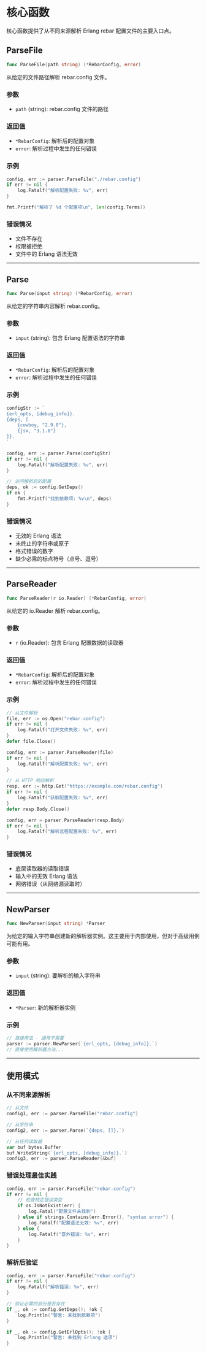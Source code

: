 # 核心函数

核心函数提供了从不同来源解析 Erlang rebar 配置文件的主要入口点。

## ParseFile

```go
func ParseFile(path string) (*RebarConfig, error)
```

从给定的文件路径解析 rebar.config 文件。

### 参数

- `path` (string): rebar.config 文件的路径

### 返回值

- `*RebarConfig`: 解析后的配置对象
- `error`: 解析过程中发生的任何错误

### 示例

```go
config, err := parser.ParseFile("./rebar.config")
if err != nil {
    log.Fatalf("解析配置失败: %v", err)
}

fmt.Printf("解析了 %d 个配置项\n", len(config.Terms))
```

### 错误情况

- 文件不存在
- 权限被拒绝
- 文件中的 Erlang 语法无效

---

## Parse

```go
func Parse(input string) (*RebarConfig, error)
```

从给定的字符串内容解析 rebar.config。

### 参数

- `input` (string): 包含 Erlang 配置语法的字符串

### 返回值

- `*RebarConfig`: 解析后的配置对象
- `error`: 解析过程中发生的任何错误

### 示例

```go
configStr := `
{erl_opts, [debug_info]}.
{deps, [
    {cowboy, "2.9.0"},
    {jsx, "3.1.0"}
]}.
`

config, err := parser.Parse(configStr)
if err != nil {
    log.Fatalf("解析配置失败: %v", err)
}

// 访问解析后的配置
deps, ok := config.GetDeps()
if ok {
    fmt.Printf("找到依赖项: %v\n", deps)
}
```

### 错误情况

- 无效的 Erlang 语法
- 未终止的字符串或原子
- 格式错误的数字
- 缺少必需的标点符号（点号、逗号）

---

## ParseReader

```go
func ParseReader(r io.Reader) (*RebarConfig, error)
```

从给定的 io.Reader 解析 rebar.config。

### 参数

- `r` (io.Reader): 包含 Erlang 配置数据的读取器

### 返回值

- `*RebarConfig`: 解析后的配置对象
- `error`: 解析过程中发生的任何错误

### 示例

```go
// 从文件解析
file, err := os.Open("rebar.config")
if err != nil {
    log.Fatalf("打开文件失败: %v", err)
}
defer file.Close()

config, err := parser.ParseReader(file)
if err != nil {
    log.Fatalf("解析配置失败: %v", err)
}

// 从 HTTP 响应解析
resp, err := http.Get("https://example.com/rebar.config")
if err != nil {
    log.Fatalf("获取配置失败: %v", err)
}
defer resp.Body.Close()

config, err = parser.ParseReader(resp.Body)
if err != nil {
    log.Fatalf("解析远程配置失败: %v", err)
}
```

### 错误情况

- 底层读取器的读取错误
- 输入中的无效 Erlang 语法
- 网络错误（从网络源读取时）

---

## NewParser

```go
func NewParser(input string) *Parser
```

为给定的输入字符串创建新的解析器实例。这主要用于内部使用，但对于高级用例可能有用。

### 参数

- `input` (string): 要解析的输入字符串

### 返回值

- `*Parser`: 新的解析器实例

### 示例

```go
// 高级用法 - 通常不需要
parser := parser.NewParser(`{erl_opts, [debug_info]}.`)
// 直接使用解析器方法...
```

---

## 使用模式

### 从不同来源解析

```go
// 从文件
config1, err := parser.ParseFile("rebar.config")

// 从字符串
config2, err := parser.Parse(`{deps, []}.`)

// 从任何读取器
var buf bytes.Buffer
buf.WriteString(`{erl_opts, [debug_info]}.`)
config3, err := parser.ParseReader(&buf)
```

### 错误处理最佳实践

```go
config, err := parser.ParseFile("rebar.config")
if err != nil {
    // 检查特定错误类型
    if os.IsNotExist(err) {
        log.Fatal("配置文件未找到")
    } else if strings.Contains(err.Error(), "syntax error") {
        log.Fatalf("配置语法无效: %v", err)
    } else {
        log.Fatalf("意外错误: %v", err)
    }
}
```

### 解析后验证

```go
config, err := parser.ParseFile("rebar.config")
if err != nil {
    log.Fatalf("解析错误: %v", err)
}

// 验证必需的部分是否存在
if _, ok := config.GetDeps(); !ok {
    log.Println("警告: 未找到依赖项")
}

if _, ok := config.GetErlOpts(); !ok {
    log.Println("警告: 未找到 Erlang 选项")
}
```
